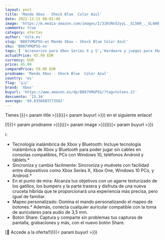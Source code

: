 ```yaml
---
layout: post
title: 'Mando Xbox - Shock Blue  Color Azul'
date: 2022-12-21 08:01:48
image: 'https://m.media-amazon.com/images/I/31KVNn52yyL._SL500_._SL400_.jpg'
comments: true
category: ofertas
author: 'tole.es'
slug: 'B087VMGP5G-es Mando Xbox - Shock Blue Color Azul'
sku: 'B087VMGP5G-es'
tags: [ 'Accesorios para Xbox Series X y S','Hardware y juegos para Xbox Series X y S','Mandos y controles para Xbox Series X y S','Videojuegos','xbox','🇪🇸', ]
actualPrice: 45.99 EUR
currency: EUR
price: 45.99
comparePrice: 59.99 EUR
prodname: 'Mando Xbox - Shock Blue  Color Azul'
country: 'es'
flag: '🇪🇸'
brand: 'Xbox'
buyurl: 'https://www.amazon.es/dp/B087VMGP5G/?tag=tolees-21'
descuento: '23.34'
average: '69.8356603773582'
---
```


Tienes [{{< param title >}}]({{< param buyurl >}}) en el siguiente enlace!

[![{{< param prodname >}}]({{< param image >}})]({{< param buyurl >}})

ℹ️:

- Tecnología inalámbrica de Xbox y Bluetooth: Incluye tecnología inalámbrica de Xbox y Bluetooth para poder jugar sin cables en consolas compatibles, PCs con Windows 10, teléfonos Android y táblets.*
- Sincroniza y cambia fácilmente: Sincroniza y muévete con facilidad entre dispositivos como Xbox Series X, Xbox One, Windows 10 PCs, y Android.*
- En el punto de mira: Alcanza tus objetivos con un agarre texturizado de los gatillos, los bumpers y la parte trasera y disfruta de una nueva cruceta híbrida que te proporcionará una experiencia más precisa, pero igual de familiar.
- Mapeo personalizado: Domina el mando personalizando el mapeo de botones.* Además, conecta cualquier auricular compatible con la toma de auriculares para audio de 3,5 mm.
- Botón Share: Captura y comparte sin problemas tus capturas de pantalla, grabaciones y más, con el nuevo botón Share.

[🛒 Accede a la oferta!!]({{< param buyurl >}})

